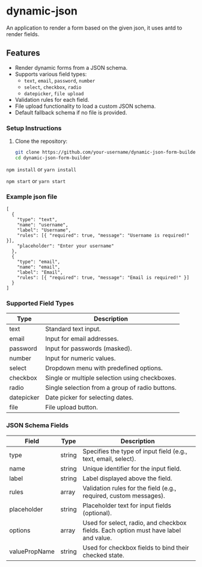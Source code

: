 # dynamic-json
An application to render a form based on the given json, it uses antd to render fields. 


## **Features**
- Render dynamic forms from a JSON schema.
- Supports various field types: 
  - `text`, `email`, `password`, `number`
  - `select`, `checkbox`, `radio`
  - `datepicker`, `file upload`
- Validation rules for each field.
- File upload functionality to load a custom JSON schema.
- Default fallback schema if no file is provided.


### **Setup Instructions**

1. Clone the repository:
   ```bash
   git clone https://github.com/your-username/dynamic-json-form-builder.git
   cd dynamic-json-form-builder


`npm install`
or
`yarn install`

`npm start`
or
`yarn start`

### **Example json file**
```
[
  {
    "type": "text",
    "name": "username",
    "label": "Username",
    "rules": [{ "required": true, "message": "Username is required!" }],
    "placeholder": "Enter your username"
  },
  {
    "type": "email",
    "name": "email",
    "label": "Email",
    "rules": [{ "required": true, "message": "Email is required!" }]
  }
]
```


### Supported Field Types

| Type | Description |
| --- | --- |
| text | Standard text input. |
| email | Input for email addresses. |
| password | Input for passwords (masked). |
| number | Input for numeric values. |
| select | Dropdown menu with predefined options. |
| checkbox | Single or multiple selection using checkboxes. |
| radio | Single selection from a group of radio buttons. |
| datepicker | Date picker for selecting dates. |
| file | File upload button. |




### JSON Schema Fields

| Field | Type | Description |
| --- | --- | --- |
| type | string | Specifies the type of input field (e.g., text, email, select). |
| name | string | Unique identifier for the input field. |
| label | string | Label displayed above the field. |
| rules | array | Validation rules for the field (e.g., required, custom messages). |
| placeholder | string | Placeholder text for input fields (optional). |
| options | array | Used for select, radio, and checkbox fields. Each option must have label and value. |
| valuePropName | string | Used for checkbox fields to bind their checked state. |